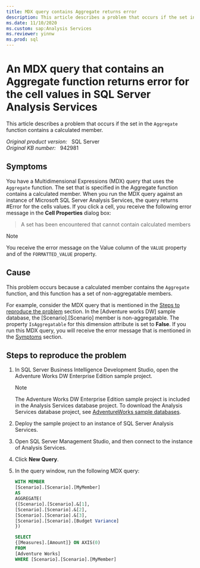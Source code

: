 ```yaml
---
title: MDX query contains Aggregate returns error
description: This article describes a problem that occurs if the set in the Aggregate function contains a calculated member.
ms.date: 11/10/2020
ms.custom: sap:Analysis Services
ms.reviewer: yinnw
ms.prod: sql
---
```

# An MDX query that contains an Aggregate function returns error for the cell values in SQL Server Analysis Services

This article describes a problem that occurs if the set in the `Aggregate` function contains a calculated member.

_Original product version:_ &nbsp; SQL Server  
_Original KB number:_ &nbsp; 942981

## Symptoms

You have a Multidimensional Expressions (MDX) query that uses the `Aggregate` function. The set that is specified in the Aggregate function contains a calculated member. When you run the MDX query against an instance of Microsoft SQL Server Analysis Services, the query returns #Error for the cells values. If you click a cell, you receive the following error message in the **Cell Properties** dialog box:

> A set has been encountered that cannot contain calculated members

> [!NOTE]
> You receive the error message on the Value column of the `VALUE` property and of the `FORMATTED_VALUE` property.

## Cause

This problem occurs because a calculated member contains the `Aggregate` function, and this function has a set of non-aggregatable members.

For example, consider the MDX query that is mentioned in the [Steps to reproduce the problem](#steps-to-reproduce-the-problem) section. In the [Adventure works DW] sample database, the [Scenario].[Scenario] member is non-aggregatable. The property `IsAggregatable` for this dimension attribute is set to **False**. If you run this MDX query, you will receive the error message that is mentioned in the [Symptoms](#symptoms) section.

## Steps to reproduce the problem

1. In SQL Server Business Intelligence Development Studio, open the Adventure Works DW Enterprise Edition sample project.

    > [!NOTE]
    > The Adventure Works DW Enterprise Edition sample project is included in the Analysis Services database project. To download the Analysis Services database project, see [AdventureWorks sample databases](/sql/samples/adventureworks-install-configure).

2. Deploy the sample project to an instance of SQL Server Analysis Services.
3. Open SQL Server Management Studio, and then connect to the instance of Analysis Services.
4. Click **New Query**.
5. In the query window, run the following MDX query:

    ```sql
    WITH MEMBER
    [Scenario].[Scenario].[MyMember]
    AS
    AGGREGATE(
    {[Scenario].[Scenario].&[1],
    [Scenario].[Scenario].&[2],
    [Scenario].[Scenario].&[3],
    [Scenario].[Scenario].[Budget Variance]
    })

    SELECT
    {[Measures].[Amount]} ON AXIS(0)
    FROM
    [Adventure Works]
    WHERE [Scenario].[Scenario].[MyMember]
    ```
